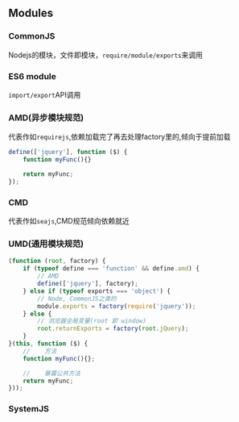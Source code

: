 ## Modules

### CommonJS
Nodejs的模块，文件即模块，`require/module/exports`来调用

### ES6 module
`import/export`API调用

### AMD(异步模块规范)
代表作如`requirejs`,依赖加载完了再去处理factory里的,倾向于提前加载
```js
define(['jquery'], function ($) {
    function myFunc(){}

    return myFunc;
});
```

### CMD
代表作如`seajs`,CMD规范倾向依赖就近

### UMD(通用模块规范)
```js
(function (root, factory) {
    if (typeof define === 'function' && define.amd) {
        // AMD
        define(['jquery'], factory);
    } else if (typeof exports === 'object') {
        // Node, CommonJS之类的
        module.exports = factory(require('jquery'));
    } else {
        // 浏览器全局变量(root 即 window)
        root.returnExports = factory(root.jQuery);
    }
}(this, function ($) {
    //    方法
    function myFunc(){};

    //    暴露公共方法
    return myFunc;
}));
```

### SystemJS
